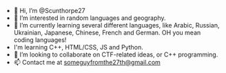 - 👋 Hi, I’m @Scunthorpe27
- 👀 I’m interested in random languages and geography.
- 🌱 I’m currently learning several different languages, like Arabic, Russian, Ukrainian, Japanese, Chinese, French and German. OH you mean coding languages!
- I'm learning C++, HTML/CSS, JS and Python.
- 💞️ I’m looking to collaborate on CTF-related ideas, or C++ programming.
- 📫 Contact me at someguyfromthe27th@gmail.com
